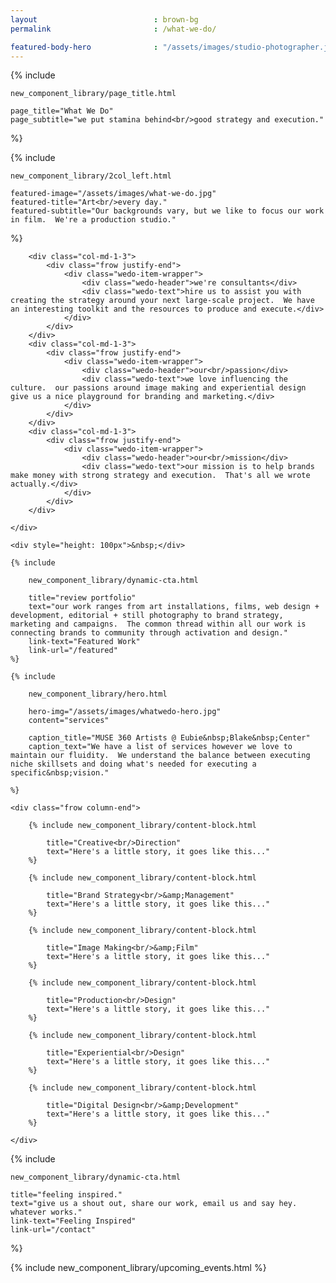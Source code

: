 ```yaml
---
layout 							: brown-bg
permalink 						: /what-we-do/

featured-body-hero 				: "/assets/images/studio-photographer.jpg"
---
```



{% include 

	new_component_library/page_title.html

	page_title="What We Do"
	page_subtitle="we put stamina behind<br/>good strategy and execution."

%}

{% include 

	new_component_library/2col_left.html

	featured-image="/assets/images/what-we-do.jpg"
	featured-title="Art<br/>every day."
	featured-subtitle="Our backgrounds vary, but we like to focus our work in film.  We're a production studio."

%}


<div class="page_wrapper">
	<div class="frow justify-end">
		
		<div class="col-md-1-3">
			<div class="frow justify-end">
				<div class="wedo-item-wrapper">
					<div class="wedo-header">we're consultants</div>
					<div class="wedo-text">hire us to assist you with creating the strategy around your next large-scale project.  We have an interesting toolkit and the resources to produce and execute.</div>
				</div>
			</div>
		</div>
		<div class="col-md-1-3">
			<div class="frow justify-end">
				<div class="wedo-item-wrapper">
					<div class="wedo-header">our<br/>passion</div>
					<div class="wedo-text">we love influencing the culture.  our passions around image making and experiential design give us a nice playground for branding and marketing.</div>
				</div>
			</div>
		</div>
		<div class="col-md-1-3">
			<div class="frow justify-end">
				<div class="wedo-item-wrapper">
					<div class="wedo-header">our<br/>mission</div>
					<div class="wedo-text">our mission is to help brands make money with strong strategy and execution.  That's all we wrote actually.</div>
				</div>
			</div>
		</div>
		
	</div>

	<div style="height: 100px">&nbsp;</div>

	{% include 

		new_component_library/dynamic-cta.html 

		title="review portfolio"
		text="our work ranges from art installations, films, web design + development, editorial + still photography to brand strategy, marketing and campaigns.  The common thread within all our work is connecting brands to community through activation and design."
		link-text="Featured Work"
		link-url="/featured"
	%}

	{% include

		new_component_library/hero.html

		hero-img="/assets/images/whatwedo-hero.jpg"
		content="services"

		caption_title="MUSE 360 Artists @ Eubie&nbsp;Blake&nbsp;Center"
		caption_text="We have a list of services however we love to maintain our fluidity.  We understand the balance between executing niche skillsets and doing what's needed for executing a specific&nbsp;vision."

	%}

	<div class="frow column-end">
		
		{% include new_component_library/content-block.html 

			title="Creative<br/>Direction"
			text="Here's a little story, it goes like this..."
		%}

		{% include new_component_library/content-block.html 

			title="Brand Strategy<br/>&amp;Management"
			text="Here's a little story, it goes like this..."
		%}

		{% include new_component_library/content-block.html 

			title="Image Making<br/>&amp;Film"
			text="Here's a little story, it goes like this..."
		%}

		{% include new_component_library/content-block.html 

			title="Production<br/>Design"
			text="Here's a little story, it goes like this..."
		%}

		{% include new_component_library/content-block.html 

			title="Experiential<br/>Design"
			text="Here's a little story, it goes like this..."
		%}

		{% include new_component_library/content-block.html 

			title="Digital Design<br/>&amp;Development"
			text="Here's a little story, it goes like this..."
		%}
		
	</div>
</div>


{% include 

	new_component_library/dynamic-cta.html 

	title="feeling inspired."
	text="give us a shout out, share our work, email us and say hey. whatever works."
	link-text="Feeling Inspired"
	link-url="/contact"
%}

{% include new_component_library/upcoming_events.html %}